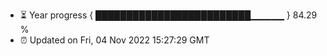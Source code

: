 - ⏳ Year progress { █████████████████████████▁▁▁▁▁ } 84.29 %
- ⏰ Updated on Fri, 04 Nov 2022 15:27:29 GMT

